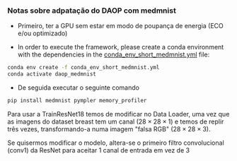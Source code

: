 ### Notas sobre adpatação do DAOP com medmnist

- Primeiro, ter a GPU sem estar em modo de poupança de energia (ECO e/ou optimizado)

- In order to execute the framework, please create a conda environment with the dependencies in the [conda_env_short_medmnist.yml](conda_env_short_medmnist.yml) file:

```bash
conda env create -f conda_env_short_medmnist.yml
conda activate daop_medmnist
```

- De seguida executar o seguinte comando 

```bash
pip install medmnist pympler memory_profiler
```

Para usar a TrainResNet18 temos de modificar no Data Loader, uma vez que as imagens do dataset breast tem um canal ($28\times28\times1$) e temos de replir três vezes, transformando-a numa imagem "falsa RGB" ($28\times28\times3$).

Se quisermos modificar o modelo, altera-se o primeiro filtro convolucional (conv1) da ResNet para aceitar 1 canal de entrada em vez de 3